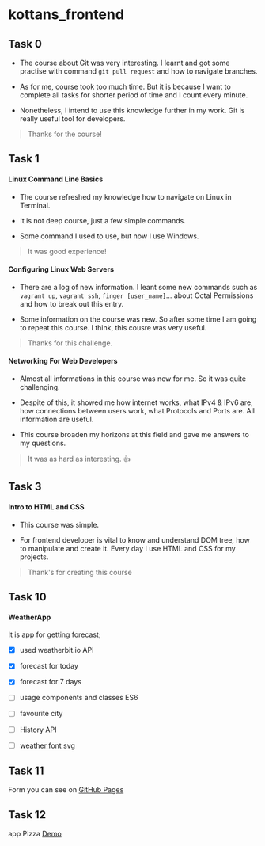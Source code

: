 # kottans_frontend

## Task 0

* The course about Git was very interesting. I learnt and got some practise with command `git pull request` and how to navigate branches.

* As for me, course took too much time. But it is because I want to complete all tasks for shorter period of time and I count every  minute.

* Nonetheless, I intend to use this knowledge further in my work. Git is really useful tool for developers.

> Thanks for the course!


## Task 1

#### Linux Command Line Basics

* The course refreshed my knowledge how to navigate on Linux in Terminal.

* It is not deep course, just a few simple commands.

* Some command I used to use, but now I use Windows.

> It was good experience!

#### Configuring Linux Web Servers

* There are a log of new information. I leant some new commands such as `vagrant up`, `vagrant ssh`, `finger [user_name]`... about Octal Permissions and how to break out this entry.

* Some information on the course was new. So after some time I am going to repeat this course. I think, this cousre was very useful.

> Thanks for this challenge.

#### Networking For Web Developers

* Almost all informations in this course was new for me. So it was quite challenging.

* Despite of this, it showed me how internet works, what IPv4 & IPv6 are, how connections between users work, what Protocols and Ports are. All information are useful.

* This course broaden my horizons at this field and gave me answers to my questions.

> It was as hard as interesting. :thumbsup:


## Task 3

#### Intro to HTML and CSS

* This course was simple.

* For frontend developer is vital to know and understand DOM tree, how to manipulate and create it. Every day I use HTML and CSS for my projects.

> Thank's for creating this course


## Task 10

#### WeatherApp

It is app for getting forecast;

- [x] used weatherbit.io API
- [x] forecast for today
- [x] forecast for 7 days
- [ ] usage components and classes ES6
- [ ] favourite city
- [ ] History API
- [ ] [weather font svg](http://erikflowers.github.io/weather-icons/)



## Task 11

Form you can see on [GitHub Pages](https://victoriiaklubchuk.github.io/kottans_frontend/task_11/dist/ )


## Task 12

app Pizza  [Demo](https://victoriiaklubchuk.github.io/kottans_frontend/task_12/dist/)